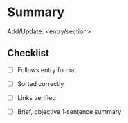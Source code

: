 # Summary
Add/Update: <entry/section>

## Checklist
- [ ] Follows entry format
- [ ] Sorted correctly
- [ ] Links verified
- [ ] Brief, objective 1‑sentence summary

